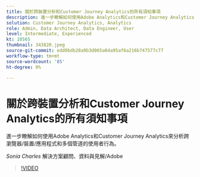 ```yaml
---
title: 關於跨裝置分析和Customer Journey Analytics的所有須知事項
description: 進一步瞭解如何使用Adobe Analytics和Customer Journey Analytics來分析跨瀏覽器/裝置/應用程式和多個管道的使用者行為。
solution: Customer Journey Analytics, Analytics
role: Admin, Data Architect, Data Engineer, User
level: Intermediate, Experienced
kt: 10565
thumbnail: 343820.jpeg
source-git-commit: edd0bdb28a9b3d065a64a95af6a216b747577c77
workflow-type: tm+mt
source-wordcount: '85'
ht-degree: 0%

---
```


# 關於跨裝置分析和Customer Journey Analytics的所有須知事項

進一步瞭解如何使用Adobe Analytics和Customer Journey Analytics來分析跨瀏覽器/裝置/應用程式和多個管道的使用者行為。

*Sonia Charles* 解決方案顧問、資料與見解/Adobe

>[!VIDEO](https://video.tv.adobe.com/v/343820/?quality=12&learn=on)
